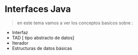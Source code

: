 # Interfaces Java 

> en este tema vamos a  ver los conceptos basicos sobre :
- Interfaz
- TAD [ tipo abstracto de datos]
- Iterador
- Estructuras de datos básicas 
